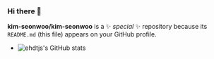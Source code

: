 ### Hi there 👋

**kim-seonwoo/kim-seonwoo** is a ✨ _special_ ✨ repository because its `README.md` (this file) appears on your GitHub profile.

- ![ehdtjs's GitHub stats](https://github-readme-stats.vercel.app/api?username=kim-seonwoo&show_icons=true&theme=tokyonight)
